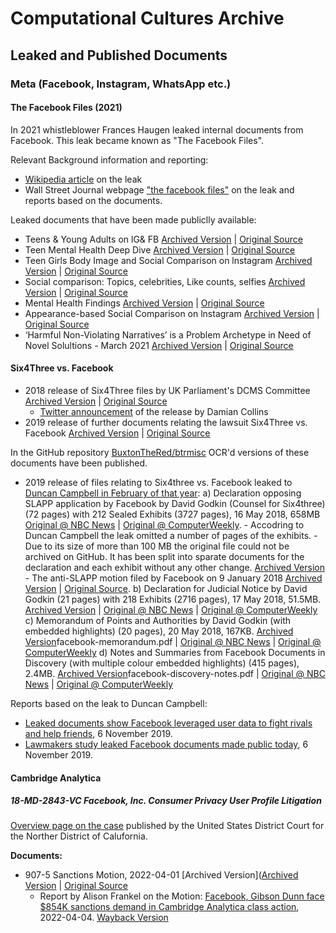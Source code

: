 # Computational Cultures Archive

## Leaked and Published Documents 
### Meta (Facebook, Instagram, WhatsApp etc.)
#### The Facebook Files (2021)

In 2021 whistleblower Frances Haugen leaked internal documents from Facebook. This leak became known as "The Facebook Files".

Relevant Background information and reporting:
- [Wikipedia article](https://en.wikipedia.org/wiki/2021_Facebook_leak) on the leak
- Wall Street Journal webpage ["the facebook files"](https://www.wsj.com/articles/the-facebook-files-11631713039) on the leak and reports based on the documents.


Leaked documents that have been made publiclly available:
- Teens & Young Adults on lG& FB [Archived Version](Meta%20(Facebook,%20Instagram,%20WhatsApp%20etc.)/The%20Facebook%20Files/teens-young-adults-on-ig-and-facebook.pdf) | [Original Source](https://s.wsj.net/public/resources/documents/teens-young-adults-on-ig-and-facebook.pdf)
- Teen Mental Health Deep Dive [Archived Version](Meta%20(Facebook,%20Instagram,%20WhatsApp%20etc.)/The%20Facebook%20Files/teen-mental-health-deep-dive.pdf) | [Original Source](https://s.wsj.net/public/resources/documents/teen-mental-health-deep-dive.pdf)
- Teen Girls Body Image and Social Comparison on lnstagram [Archived Version](Meta%20(Facebook,%20Instagram,%20WhatsApp%20etc.)/The%20Facebook%20Files/teen-girls-body-image-and-social-comparison-on-instagram.pdf) | [Original Source](https://s.wsj.net/public/resources/documents/teen-girls-body-image-and-social-comparison-on-instagram.pdf)
- Social comparison: Topics, celebrities, Like counts, selfies [Archived Version](Meta%20(Facebook,%20Instagram,%20WhatsApp%20etc.)/The%20Facebook%20Files/social-comparison-topics-celebrities-like-counts-selfies.pdf) | [Original Source](https://s.wsj.net/public/resources/documents/social-comparison-topics-celebrities-like-counts-selfies.pdf)
- Mental Health Findings [Archived Version](Meta%20(Facebook,%20Instagram,%20WhatsApp%20etc.)/The%20Facebook%20Files/mental-health-findings.pdf) | [Original Source](https://s.wsj.net/public/resources/documents/mental-health-findings.pdf)
- Appearance-based Social Comparison on lnstagram [Archived Version](Meta%20(Facebook,%20Instagram,%20WhatsApp%20etc.)/The%20Facebook%20Files/appearance-based-social-comparison-on-instagram.pdf) | [Original Source](https://s.wsj.net/public/resources/documents/appearance-based-social-comparison-on-instagram.pdf)
- ‘Harmful Non-Violating Narratives’ is a Problem Archetype in Need of Novel Solultions - March 2021 [Archived Version](Meta%20(Facebook,%20Instagram,%20WhatsApp%20etc.)/The%20Facebook%20Files/consumer-harmful-non-violating-narratives-is-a-problem-archetype-in-need-of-novel-solultions-march-2021.pdf) | [Original Source](https://www.documentcloud.org/documents/21090921-consumer-harmful-non-violating-narratives-is-a-problem-archetype-in-need-of-novel-solultions-march-2021)


#### Six4Three vs. Facebook

- 2018 release of Six4Three files by UK Parliament's DCMS Committee [Archived Version](Meta%20(Facebook,%20Instagram,%20WhatsApp%20etc.)/Six4Three%20vs.%20Facebook/Note-by-Chair-and-selected-documents-ordered-from-Six4Three.pdf) | [Original Source](https://www.parliament.uk/globalassets/documents/commons-committees/culture-media-and-sport/Note-by-Chair-and-selected-documents-ordered-from-Six4Three.pdf)
	- [Twitter announcement](https://twitter.com/DamianCollins/status/1070324910109675525) of the release by Damian Collins 
- 2019 release of further documents relating the lawsuit Six4Three vs. Facebook [Archived Version](Meta%20(Facebook,%20Instagram,%20WhatsApp%20etc.)/Six4Three%20vs.%20Facebook/Further-selected-documents-ordered-from-Six4Three-Feb19.pdf) | [Original Source](https://www.parliament.uk/globalassets/documents/commons-committees/culture-media-and-sport/Further-selected-documents-ordered-from-Six4Three-Feb19.pdf)

In the GitHub repository [BuxtonTheRed/btrmisc](https://github.com/BuxtonTheRed/btrmisc) OCR'd versions of these documents have been published. 

- 2019 release of files relating to Six4three vs. Facebook leaked to [Duncan Campbell in February of that year](https://www.duncancampbell.org/facebookleaks):
	a) Declaration opposing SLAPP application by Facebook by David Godkin (Counsel for Six4three) (72 pages) with 212 Sealed Exhibits (3727 pages), 16 May 2018, 658MB [Original @ NBC News](https://dataviz.nbcnews.com/projects/20191104-facebook-leaked-documents/assets/facebook-sealed-exhibits.pdf) | [Original @ ComputerWeekly](https://www.bitpipe.com/detail/RES/1573031427_52.html). 
		- Accodring to Duncan Campbell the leak omitted a number of pages of the exhibits.
		- Due to its size of more than 100 MB the original file could not be archived on GitHub. It has been split into sparate documents for the declaration and each exhibit without any other change. [Archived Version](Meta%20(Facebook,%20Instagram,%20WhatsApp%20etc.)/Six4Three%20vs.%20Facebook/facebook-sealed-exhibits)
		- The anti-SLAPP motion filed by Facebook on 9 January 2018 [Archived Version](Meta%20(Facebook,%20Instagram,%20WhatsApp%20etc.)/Six4Three%20vs.%20Facebook/Six4Three-v.-Facebook_Anti-SLAPP-Motion-(1750).pdf) | [Original Source](https://digitalcommons.law.scu.edu/historical/1750/). 
	b) Declaration for Judicial Notice by David Godkin (21 pages) with 218 Exhibits (2716 pages), 17 May 2018, 51.5MB. [Archived Version](Meta%20(Facebook,%20Instagram,%20WhatsApp%20etc.)/Six4Three%20vs.%20Facebook/Declaration-by-David-Godkin-producing-218-Exhibits-17-May-2018.pdf) | [Original @ NBC News](https://dataviz.nbcnews.com/projects/20191104-facebook-leaked-documents/assets/facebook-exhibits.pdf) | [Original @ ComputerWeekly](https://www.bitpipe.com/detail/RES/1573033269_13.html)
	c) Memorandum of Points and Authorities by David Godkin (with embedded highlights) (20 pages), 20 May 2018, 167KB. [Archived Version](Meta%20(Facebook,%20Instagram,%20WhatsApp%20etc.)/Six4Three%20vs.%20Facebook/)facebook-memorandum.pdf | [Original @ NBC News](https://dataviz.nbcnews.com/projects/20191104-facebook-leaked-documents/assets/facebook-memorandum.pdf) | [Original @ ComputerWeekly](https://www.bitpipe.com/detail/RES/1573033820_93.html)
	d) Notes and Summaries from Facebook Documents in Discovery (with multiple colour embedded highlights) (415 pages), 2.4MB. [Archived Version](Meta%20(Facebook,%20Instagram,%20WhatsApp%20etc.)/Six4Three%20vs.%20Facebook/)facebook-discovery-notes.pdf | [Original @ NBC News](https://dataviz.nbcnews.com/projects/20191104-facebook-leaked-documents/assets/facebook-discovery-notes.pdf) | [Original @ ComputerWeekly](https://www.bitpipe.com/detail/RES/1573034322_257.html)
	

Reports based on the leak to Duncan Campbell:
- [Leaked documents show Facebook leveraged user data to fight rivals and help friends](https://www.nbcnews.com/news/all/leaked-documents-show-facebook-leveraged-user-data-fight-rivals-help-n1076986), 6 November 2019. 
- [Lawmakers study leaked Facebook documents made public today](https://www.computerweekly.com/news/252473540/Lawmakers-study-leaked-Facebook-documents-made-public-today), 6 November 2019.


#### Cambridge Analytica
##### 18-MD-2843-VC Facebook, Inc. Consumer Privacy User Profile Litigation


[Overview page on the case](https://www.cand.uscourts.gov/judges/chhabria-vince-vc/in-re-facebook-inc-consumer-privacy-user-profile-litigation/) published by the United States District Court for the Norther District of Calufornia.

**Documents:**

- 907-5 Sanctions Motion, 2022-04-01 [Archived Version]([Archived Version](Meta%20(Facebook,%20Instagram,%20WhatsApp%20etc.)/18-MD-2843-VC%20Facebook%20Cambridge%20Analytica%20Litigation/frankel-facebookprivacy--redactedsanctionsmotion.pdf) | [Original Source](https://fingfx.thomsonreuters.com/gfx/legaldocs/znpneqqbwvl/frankel-facebookprivacy--redactedsanctionsmotion.pdf)
	- Report by Alison Frankel on the Motion: [Facebook, Gibson Dunn face $854K sanctions demand in Cambridge Analytica class action](https://www.reuters.com/legal/litigation/facebook-gibson-dunn-face-854k-sanctions-demand-cambridge-analytica-class-action-2022-04-04/), 2022-04-04. [Wayback Version](https://web.archive.org/web/20220822222512/https://www.reuters.com/legal/litigation/facebook-gibson-dunn-face-854k-sanctions-demand-cambridge-analytica-class-action-2022-04-04/)




